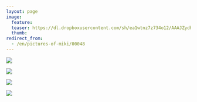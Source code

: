 ```yaml
---
layout: page
image:
  feature:
  teaser: https://dl.dropboxusercontent.com/sh/ea1wtnz7z734o12/AAAJZydh6HE_m0D0af72PtWna/mikin-kuvat/1/DSC27282-245px.jpg
  thumb:
redirect_from:
  - /en/pictures-of-miki/00048
---
```


[![](https://dl.dropboxusercontent.com/sh/ea1wtnz7z734o12/AABJTBzG-TfDtJSNBjNKMo5Wa/mikin-kuvat/1/DSC27233-800px.jpg)](https://dl.dropboxusercontent.com/sh/ea1wtnz7z734o12/AADMQw_opOnBTuityGh0ywXQa/mikin-kuvat/1/DSC27233.JPG)

[![](https://dl.dropboxusercontent.com/sh/ea1wtnz7z734o12/AACoDwxE-sz0k6jpTxGzD__8a/mikin-kuvat/1/DSC27270-800px.jpg)](https://dl.dropboxusercontent.com/sh/ea1wtnz7z734o12/AABZnIveOy1ZZBUPM9YK9kr3a/mikin-kuvat/1/DSC27270.JPG)

[![](https://dl.dropboxusercontent.com/sh/ea1wtnz7z734o12/AADL-Krsc7zi7-vx7vAaZIgsa/mikin-kuvat/1/DSC27282-800px.jpg)](https://dl.dropboxusercontent.com/sh/ea1wtnz7z734o12/AACHX-F5OP6P2cSOBbxAqsO3a/mikin-kuvat/1/DSC27282.JPG)

[![](https://dl.dropboxusercontent.com/sh/ea1wtnz7z734o12/AADUSzKy_qACr8jxlrBChHrPa/mikin-kuvat/1/DSC30983-800px.jpg)](https://dl.dropboxusercontent.com/sh/ea1wtnz7z734o12/AAC6Wckj1wslYymSU-zhC6X2a/mikin-kuvat/1/DSC30983.jpg)
